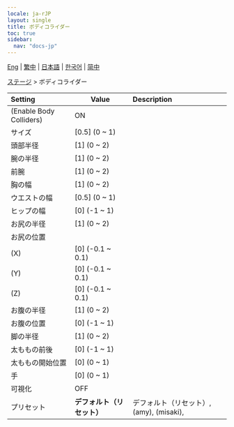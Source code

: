 ```yaml
---
locale: ja-rJP
layout: single
title: ボディコライダー
toc: true
sidebar:
  nav: "docs-jp"
---
```

[Eng](/dancexr/menu/2025.4/stage/body_colliders) | [繁中](/tw/dancexr/menu/2025.4/stage/body_colliders) | [日本語](/jp/dancexr/menu/2025.4/stage/body_colliders) | [한국어](/kr/dancexr/menu/2025.4/stage/body_colliders) | [简中](/zh/dancexr/menu/2025.4/stage/body_colliders)

[ステージ](../menu#ステージ) > ボディコライダー



| Setting | Value | Description |
| :--- | --- | :--- |
| (Enable Body Colliders) | ON | 
| サイズ | [0.5] (0 ~ 1) | 
| 頭部半径 | [1] (0 ~ 2) | 
| 腕の半径 | [1] (0 ~ 2) | 
| 前腕 | [1] (0 ~ 2) | 
| 胸の幅 | [1] (0 ~ 2) | 
| ウエストの幅 | [0.5] (0 ~ 1) | 
| ヒップの幅 | [0] (-1 ~ 1) | 
| お尻の半径 | [1] (0 ~ 2) | 
| お尻の位置 || 
| (X) | [0] (-0.1 ~ 0.1) | 
| (Y) | [0] (-0.1 ~ 0.1) | 
| (Z) | [0] (-0.1 ~ 0.1) | 
| お腹の半径 | [1] (0 ~ 2) | 
| お腹の位置 | [0] (-1 ~ 1) | 
| 脚の半径 | [1] (0 ~ 2) | 
| 太ももの前後 | [0] (-1 ~ 1) | 
| 太ももの開始位置 | [0] (0 ~ 1) | 
| 手 | [0] (0 ~ 1) | 
| 可視化 | OFF | 
| プリセット | **デフォルト（リセット）** | デフォルト（リセット）, (amy), (misaki),  |
